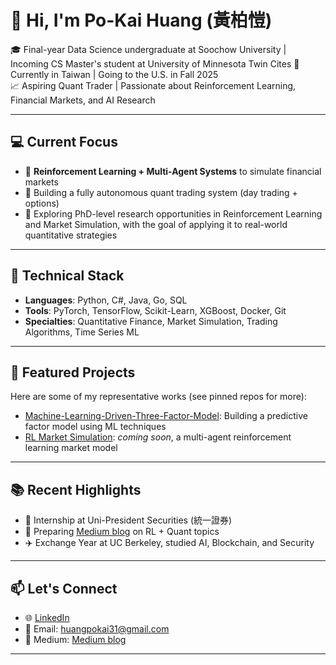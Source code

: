 # 👋 Hi, I'm Po-Kai Huang (黃柏愷)

🎓 Final-year Data Science undergraduate at Soochow University | Incoming CS Master's student at University of Minnesota Twin Cites
📍 Currently in Taiwan | Going to the U.S. in Fall 2025  
📈 Aspiring Quant Trader | Passionate about Reinforcement Learning, Financial Markets, and AI Research

---

## 💻 Current Focus
- 🔬 **Reinforcement Learning + Multi-Agent Systems** to simulate financial markets
- 🤖 Building a fully autonomous quant trading system (day trading + options)
- 🧠 Exploring PhD-level research opportunities in Reinforcement Learning and Market Simulation, with the goal of applying it to real-world quantitative strategies

---

## 🔧 Technical Stack
- **Languages**: Python, C#, Java, Go, SQL
- **Tools**: PyTorch, TensorFlow, Scikit-Learn, XGBoost, Docker, Git
- **Specialties**: Quantitative Finance, Market Simulation, Trading Algorithms, Time Series ML

---

## 🚀 Featured Projects
Here are some of my representative works (see pinned repos for more):

- [Machine-Learning-Driven-Three-Factor-Model](https://github.com/PoKai-H/Machine-Learning-Driven-Three-Factor-Model): Building a predictive factor model using ML techniques
- [RL Market Simulation](https://github.com/PoKai-H/rl-market-simulation): *coming soon*, a multi-agent reinforcement learning market model

---

## 📚 Recent Highlights
- 💼 Internship at Uni-President Securities (統一證券)
- 🔁 Preparing [Medium blog](https://medium.com/@Huangpokai.CS) on RL + Quant topics
- ✈️ Exchange Year at UC Berkeley, studied AI, Blockchain, and Security

---

## 📫 Let's Connect
- 🌐 [LinkedIn](https://www.linkedin.com/in/po-kai-huang-25608b163/)
- 📩 Email: huangpokai31@gmail.com
- 🧠 Medium: [Medium blog](https://medium.com/@Huangpokai.CS) 

---
